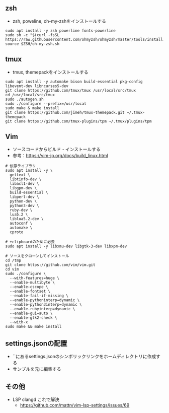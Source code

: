 ## zsh
- zsh, poweline, oh-my-zshをインストールする

```
sudo apt install -y zsh powerline fonts-powerline
sudo sh -c "$(curl -fsSL https://raw.githubusercontent.com/ohmyzsh/ohmyzsh/master/tools/install.sh)"
source $ZSH/oh-my-zsh.sh
```


## tmux
- tmux, themepackをインストールする

```
sudo apt install -y automake bison build-essential pkg-config libevent-dev libncurses5-dev
git clone https://github.com/tmux/tmux /usr/local/src/tmux
cd /usr/local/src/tmux
sudo ./autogen.sh
sudo ./configure --prefix=/usr/local
sudo make & make install
git clone https://github.com/jimeh/tmux-themepack.git ~/.tmux-themepack
git clone https://github.com/tmux-plugins/tpm ~/.tmux/plugins/tpm
```


## Vim
- ソースコードからビルド・インストールする
- 参考：https://vim-jp.org/docs/build_linux.html

```
# 依存ライブラリ
sudo apt install -y \
  gettext \
  libtinfo-dev \
  libacl1-dev \
  libgpm-dev \
  build-essential \
  libperl-dev \
  python-dev \
  python3-dev \
  ruby-dev \
  lua5.2 \
  liblua5.2-dev \
  autoconf \
  automake \
  cproto

# +clipboardのために必要
sudo apt install -y libxmu-dev libgtk-3-dev libxpm-dev

# ソースをクローンしてインストール
cd /tmp
git clone https://github.com/vim/vim.git
cd vim
sudo ./configure \
  --with-features=huge \
  --enable-multibyte \
  --enable-cscope \
  --enable-fontset \
  --enable-fail-if-missing \
  --enable-pythoninterp=dynamic \
  --enable-python3interp=dynamic \
  --enable-rubyinterp=dynamic \
  --enable-gui=auto \
  --enable-gtk2-check \
  --with-x
sudo make && make install
```


## settings.jsonの配置
- ``にあるsettings.jsonのシンボリックリンクをホームディレクトリに作成する
- サンプルを元に編集する



## その他
- LSP clangd これで解決
  - https://github.com/mattn/vim-lsp-settings/issues/69
